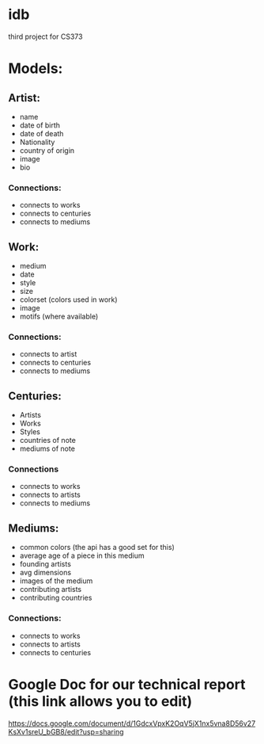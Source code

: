 # idb
third project for CS373


Models:
========

## Artist:
- name
- date of birth
- date of death
- Nationality
- country of origin
- image
- bio

### Connections:
- connects to works
- connects to centuries
- connects to mediums

## Work:
- medium
- date
- style
- size
- colorset (colors used in work)
- image
- motifs (where available)

### Connections:
- connects to artist
- connects to centuries
- connects to mediums


## Centuries:
- Artists
- Works
- Styles
- countries of note
- mediums of note

### Connections
- connects to works
- connects to artists
- connects to mediums

## Mediums:
- common colors (the api has a good set for this)
- average age of a piece in this medium
- founding artists
- avg dimensions
- images of the medium
- contributing artists
- contributing countries 

### Connections:
- connects to works
- connects to artists
- connects to centuries


# Google Doc for our technical report (this link allows you to edit)
https://docs.google.com/document/d/1GdcxVpxK2OqV5jX1nx5vna8D56v27KsXv1sreU_bGB8/edit?usp=sharing
